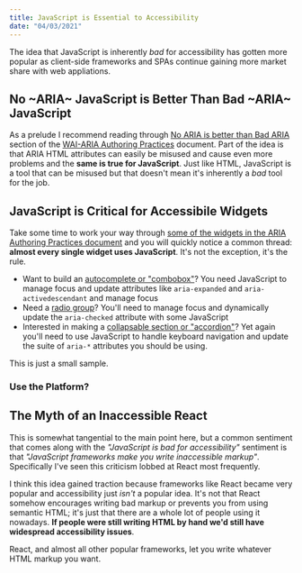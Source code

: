 ```yaml
---
title: JavaScript is Essential to Accessibility
date: "04/03/2021"
---
```


The idea that JavaScript is inherently _bad_ for accessibility has gotten more popular as client-side frameworks and SPAs continue gaining more market share with web appliations.

## No ~ARIA~ JavaScript is Better Than Bad ~ARIA~ JavaScript
As a prelude I recommend reading through [No ARIA is better than Bad ARIA](https://www.w3.org/TR/wai-aria-practices-1.1/#no_aria_better_bad_aria) section of the [WAI-ARIA Authoring Practices](https://www.w3.org/TR/wai-aria-practices-1.1/) document. Part of the idea is that ARIA HTML attributes can easily be misused and cause even more problems and the **same is true for JavaScript**. Just like HTML, JavaScript is a tool that can be misused but that doesn't mean it's inherently a _bad_ tool for the job.

## JavaScript is Critical for Accessibile Widgets

Take some time to work your way through [some of the widgets in the ARIA Authoring Practices document](https://www.w3.org/TR/wai-aria-practices-1.1/) and you will quickly notice a common thread: **almost every single widget uses JavaScript**. It's not the exception, it's the rule.

* Want to build an [autocomplete or "combobox"](https://www.w3.org/TR/wai-aria-practices-1.1/examples/combobox/aria1.1pattern/listbox-combo.html)? You need JavaScript to manage focus and update attributes like `aria-expanded` and `aria-activedescendant` and manage focus
* Need a [radio group](https://www.w3.org/TR/wai-aria-practices-1.1/examples/radio/radio-1/radio-1.html)? You'll need to manage focus and dynamically update the `aria-checked` attribute with some JavaScript
* Interested in making a [collapsable section or "accordion"](https://www.w3.org/TR/wai-aria-practices-1.1/examples/accordion/accordion.html)? Yet again you'll need to use JavaScript to handle keyboard navigation and update the suite of `aria-*` attributes you should be using.

This is just a small sample. 


### Use the Platform?


## The Myth of an Inaccessible React
This is somewhat tangential to the main point here, but a common sentiment that comes along with the _"JavaScript is bad for accessibility"_ sentiment is that _"JavaScript frameworks make you write inaccessible markup"_. Specifically I've seen this criticism lobbed at React most frequently.

I think this idea gained traction because frameworks like React became very popular and accessibility just _isn't_ a popular idea. It's not that React somehow encourages writing bad markup or prevents you from using semantic HTML; it's just that there are a whole lot of people using it nowadays. **If people were still writing HTML by hand we'd still have widespread accessibility issues**. 

React, and almost all other popular frameworks, let you write whatever HTML markup you want. 